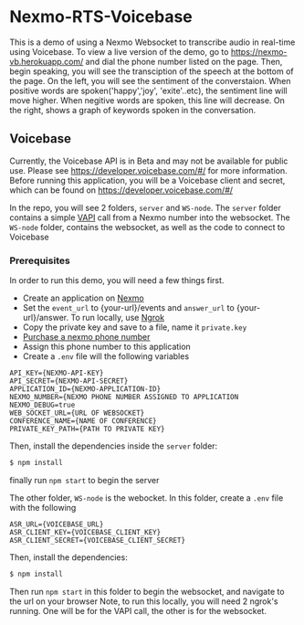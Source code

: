 # Nexmo-RTS-Voicebase
This is a demo of using a Nexmo Websocket to transcribe audio in real-time using Voicebase. 
To view a live version of the demo, go to https://nexmo-vb.herokuapp.com/ and dial the phone number listed on the page.
Then, begin speaking, you will see the transciption of the speech at the bottom of the page.
On the left, you will see the sentiment of the converstaion. When positive words are spoken('happy','joy', 'exite'..etc), the sentiment line will move higher. When negitive words are spoken, this line will decrease. 
On the right, shows a graph of keywords spoken in the conversation.


## Voicebase
Currently, the Voicebase API is in Beta and may not be available for public use. 
Please see https://developer.voicebase.com/#/ for more information.
Before running this application, you will be a Voicebase client and secret, which can be found on https://developer.voicebase.com/#/

In the repo, you will see 2 folders, `server` and `WS-node`. The `server` folder contains a simple [VAPI](https://developer.nexmo.com/voice/voice-api/overview) call from a Nexmo number into the websocket. The `WS-node` folder, contains the websocket, as well as the code to connect to Voicebase

### Prerequisites
In order to run this demo, you will need a few things first.
- Create an application on [Nexmo](https://dashboard.nexmo.com/)
- Set the `event_url` to {your-url}/events and `answer_url` to {your-url}/answer. To run locally, use [Ngrok](https://ngrok.com)
- Copy the private key and save to a file, name it `private.key`
- [Purchase a nexmo phone number](https://dashboard.nexmo.com/buy-numbers)
- Assign this phone number to this application
- Create a `.env` file will the following variables
```
API_KEY={NEXMO-API-KEY}
API_SECRET={NEXMO-API-SECRET}
APPLICATION_ID={NEXMO-APPLICATION-ID}
NEXMO_NUMBER={NEXMO PHONE NUMBER ASSIGNED TO APPLICATION
NEXMO_DEBUG=true
WEB_SOCKET_URL={URL OF WEBSOCKET}
CONFERENCE_NAME={NAME OF CONFERENCE}
PRIVATE_KEY_PATH={PATH TO PRIVATE KEY}
```

Then, install the dependencies inside the `server` folder:

```bash
$ npm install
```

finally run `npm start` to begin the server


The other folder, `WS-node` is the webocket. 
In this folder, create a `.env` file with the following 
```
ASR_URL={VOICEBASE_URL}
ASR_CLIENT_KEY={VOICEBASE_CLIENT_KEY}
ASR_CLIENT_SECRET={VOICEBASE_CLIENT_SECRET}
```
Then, install the dependencies:

```bash
$ npm install
```
Then run `npm start` in this folder to begin the websocket, and navigate to the url on your browser
Note, to run this locally, you will need 2 ngrok's running. One will be for the VAPI call, the other is for the websocket.
